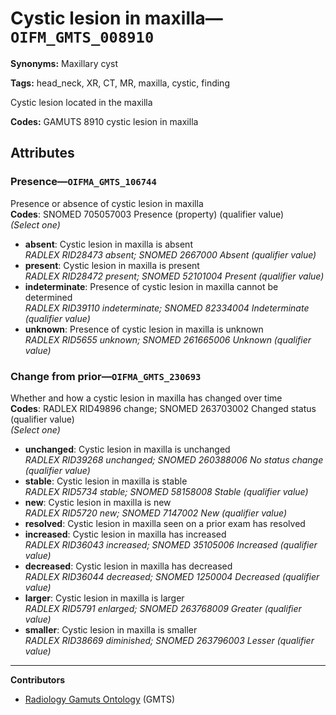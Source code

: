 # Cystic lesion in maxilla—`OIFM_GMTS_008910`

**Synonyms:** Maxillary cyst

**Tags:** head_neck, XR, CT, MR, maxilla, cystic, finding

Cystic lesion located in the maxilla

**Codes:** GAMUTS 8910 cystic lesion in maxilla

## Attributes

### Presence—`OIFMA_GMTS_106744`

Presence or absence of cystic lesion in maxilla  
**Codes**: SNOMED 705057003 Presence (property) (qualifier value)  
*(Select one)*

- **absent**: Cystic lesion in maxilla is absent  
_RADLEX RID28473 absent; SNOMED 2667000 Absent (qualifier value)_
- **present**: Cystic lesion in maxilla is present  
_RADLEX RID28472 present; SNOMED 52101004 Present (qualifier value)_
- **indeterminate**: Presence of cystic lesion in maxilla cannot be determined  
_RADLEX RID39110 indeterminate; SNOMED 82334004 Indeterminate (qualifier value)_
- **unknown**: Presence of cystic lesion in maxilla is unknown  
_RADLEX RID5655 unknown; SNOMED 261665006 Unknown (qualifier value)_

### Change from prior—`OIFMA_GMTS_230693`

Whether and how a cystic lesion in maxilla has changed over time  
**Codes**: RADLEX RID49896 change; SNOMED 263703002 Changed status (qualifier value)  
*(Select one)*

- **unchanged**: Cystic lesion in maxilla is unchanged  
_RADLEX RID39268 unchanged; SNOMED 260388006 No status change (qualifier value)_
- **stable**: Cystic lesion in maxilla is stable  
_RADLEX RID5734 stable; SNOMED 58158008 Stable (qualifier value)_
- **new**: Cystic lesion in maxilla is new  
_RADLEX RID5720 new; SNOMED 7147002 New (qualifier value)_
- **resolved**: Cystic lesion in maxilla seen on a prior exam has resolved  
- **increased**: Cystic lesion in maxilla has increased  
_RADLEX RID36043 increased; SNOMED 35105006 Increased (qualifier value)_
- **decreased**: Cystic lesion in maxilla has decreased  
_RADLEX RID36044 decreased; SNOMED 1250004 Decreased (qualifier value)_
- **larger**: Cystic lesion in maxilla is larger  
_RADLEX RID5791 enlarged; SNOMED 263768009 Greater (qualifier value)_
- **smaller**: Cystic lesion in maxilla is smaller  
_RADLEX RID38669 diminished; SNOMED 263796003 Lesser (qualifier value)_

---

**Contributors**

- [Radiology Gamuts Ontology](https://gamuts.net/) (GMTS)